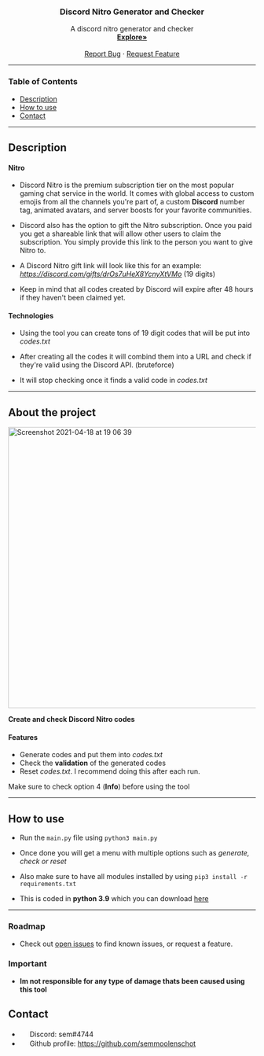 
  <h3 align="center">Discord Nitro Generator and Checker</h3>

  <p align="center">
    A discord nitro generator and checker
    <br />
    <a href="https://github.com/semmoolenschot/Discord-Nitro-generator"><strong>Explore»</strong></a>
    <br />
    <br />
    <a href="https://github.com/semmoolenschot/Discord-Nitro-generator/issues">Report Bug</a>
    ·
    <a href="https://github.com/semmoolenschot/Discord-Nitro-generator/issues">Request Feature</a>


---

### Table of Contents
- [Description](#description)
- [How to use](#how-to-use)
- [Contact](#contact)

---

## Description

#### Nitro

- Discord Nitro is the premium subscription tier on the most popular gaming chat service in the world. It comes with global access to custom emojis from all the channels you're part of, a custom **Discord** number tag, animated avatars, and server boosts for your favorite communities.

- Discord also has the option to gift the Nitro subscription. Once you paid you get a shareable link that will allow other users to claim the subscription. You simply provide this link to the person you want to give Nitro to.

- A Discord Nitro gift link will look like this for an example: *https://discord.com/gifts/drOs7uHeX8YcnyXtVMo* (19 digits)

- Keep in mind that all codes created by Discord will expire after 48 hours if they haven't been claimed yet.

#### Technologies

- Using the tool you can create tons of 19 digit codes that will be put into *codes.txt*
- After creating all the codes it will combind them into a URL and check if they're valid using the Discord API. (bruteforce)

- It will stop checking once it finds a valid code in *codes.txt*

---

## About the project

<img width="572" alt="Screenshot 2021-04-18 at 19 06 39" src="https://user-images.githubusercontent.com/78478073/115154085-573c7900-a079-11eb-9c96-18ecddd5fffa.png">

**Create and check Discord Nitro codes**

#### Features
- Generate codes and put them into *codes.txt*
- Check the **validation** of the generated codes
- Reset *codes.txt*. I recommend doing this after each run.

Make sure to check option 4 (**Info**) before using the tool


---

## How to use

- Run the ``main.py`` file using ``python3 main.py``
- Once done you will get a menu with multiple options such as *generate, check or reset*

- Also make sure to have all modules installed by using ``pip3 install -r requirements.txt``

- This is coded in **python 3.9** which you can download [here](https://www.python.org/downloads/)

---

### Roadmap

- Check out [open issues](https://github.com/semmoolenschot/Discord-Nitro-generator/issues) to find known issues, or request a feature.

### Important
- **Im not responsible for any type of damage thats been caused using this tool**

## Contact

- <img width="16" src="https://cdn.iconscout.com/icon/free/png-256/discord-2752210-2285027.png"> Discord: sem#4744
- <img width="16" src="https://image.flaticon.com/icons/png/512/25/25231.png"> Github profile: https://github.com/semmoolenschot


